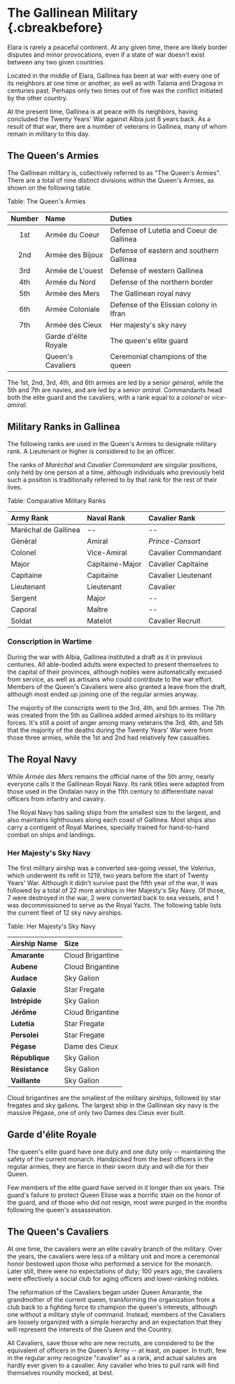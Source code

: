 # The Gallinean Military {.cbreakbefore}

Elara is rarely a peaceful continent. At any given time, there
are likely border disputes and minor provocations, even if a state
of war doesn't exist between any two given countries.

Located in the middle of Elara, Gallinea has been at war with every
one of its neighbors at one time or another, as well as with Talania
and Dragosa in centuries past. Perhaps only two times out of five was
the conflict initiated by the other country.

At the present time, Gallinea is at peace with its neighbors, having
concluded the Twenty Years' War against Albia just 8 years back. As a
result of that war, there are a number of veterans in Gallinea, many
of whom remain in military to this day.


## The Queen's Armies

The Gallinean military is, collectively referred to as "The Queen's Armies". There are
a total of nine distinct divisions within the Queen's Armies, as shown on the following
table.

Table: The Queen's Armies

| Number | Name                        | Duties                                   |
| :----: | :-------------------------- | :--------------------------------------- |
| 1st    | Armée du Coeur              | Defense of Lutetia and Coeur de Gallinea |
| 2nd    | Armée des Bijoux            | Defense of eastern and southern Gallinea |
| 3rd    | Armée de L'ouest            | Defense of western Gallinea              |
| 4th    | Armée du Nord               | Defense of the northern border           |
| 5th    | Armée des Mers              | The Gallinean royal navy                 |
| 6th    | Armée Coloniale             | Defense of the Elissian colony in Ifran  |
| 7th    | Armée des Cieux             | Her majesty's sky navy                   |
|        | Garde d'élite Royale        | The queen's elite guard                  |
|        | Queen's Cavaliers           | Ceremonial champions of the queen        |

The 1st, 2nd, 3rd, 4th, and 6th armies are led by a senior *général*, while the 5th and
7th are navies, and are led by a senior *amiral*. Commandants head both the elite guard
and the cavaliers, with a rank equal to a *colonel* or *vice-amiral*.

## Military Ranks in Gallinea

The following ranks are used in the Queen's Armies to designate
military rank. A Lieutenant or higher is considered to be an officer.

The ranks of *Maréchal* and *Cavalier Commandant* are singular positions,
only held by one person at a time, although individuals who previously
held such a position is traditionally referred to by that rank for the
rest of their lives.

Table: Comparative Military Ranks

| Army Rank             | Naval Rank      | Cavalier Rank       | 
| :-------------------- | :-------------- | :------------------ |
| Maréchal de Gallinea  | --              | --                  |
| Général               | Amiral          | *Prince-Consort*    |
| Colonel               | Vice-Amiral     | Cavalier Commandant |
| Major                 | Capitaine-Major | Cavalier Capitaine  |
| Capitaine             | Capitaine       | Cavalier Lieutenant |
| Lieutenant            | Lieutenant      | Cavalier            |
| Sergent               | Major           | --                  |
| Caporal               | Maître          | --                  |
| Soldat                | Matelot         | Cavalier Recruit    |

### Conscription in Wartime

During the war with Albia, Gallinea instituted a draft as it in previous centuries. All
able-bodied adults were expected to present themselves to the capital of their provinces,
although nobles were automatically excused from service, as well as artisans who could
contribute to the war effort. Members of the Queen's Cavaliers were also granted a leave
from the draft, although most ended up joining one of the regular armies anyway.

The majority of the conscripts went to the 3rd, 4th, and 5th armies. The 7th was
created from the 5th as Gallinea added armed airships to its military forces. It's
still a point of anger among many veterans the 3rd, 4th, and 5th
that the majority of the deaths during the Twenty Years' War were from those three
armies, while the 1st and 2nd had relatively few casualties.

## The Royal Navy

While *Armée des Mers* remains the official name of the 5th army, nearly everyone 
calls it the Gallinean Royal Navy. Its rank titles were adapted from those used in 
the Ondalan navy in the 11th century to differentiate naval officers from infantry
and cavalry.

The Royal Navy has sailing ships from the smallest size to the largest, and also maintains
lighthouses along each coast of Gallinea. Most ships also carry a contigent of Royal
Marines, specially trained for hand-to-hand combat on ships and landings.

### Her Majesty's Sky Navy

The first military airship was a converted sea-going vessel, the *Valerius*, which
underwent its refit in 1219, two years before the start of Twenty Years' War. Although
it didn't survive past the fifth year of the war, it was followed by a total of 22 more
airships in Her Majesty's Sky Navy. Of those, 7 were destroyed in the war, 2 were 
converted back to sea vessels, and 1 was decommissioned to serve as the Royal Yacht.
The following table lists the current fleet of 12 sky navy airships.

Table: Her Majesty's Sky Navy

| Airship Name     | Size                |
| :--------------- | :------------------ |
| **Amarante**     | Cloud Brigantine    |
| **Aubene**       | Cloud Brigantine    |
| **Audace**       | Sky Galion          |
| **Galaxie**      | Star Fregate        |
| **Intrépide**    | Sky Galion          |
| **Jérôme**       | Cloud Brigantine    |
| **Lutetia**      | Star Fregate        |
| **Persolei**     | Star Fregate        |
| **Pégase**       | Dame des Cieux      |
| **République**   | Sky Galion          |
| **Résistance**   | Sky Galion          |
| **Vaillante**    | Sky Galion          |

Cloud brigantines are the smallest of the military airships, followed by star fregates and
sky galions. The largest ship in the Gallinean sky navy is the massive Pégase, one of only
two Dames des Cieux ever built.

## Garde d'élite Royale

The queen's elite guard have one duty and one duty only -- maintaining the safety of the
current monarch. Handpicked from the best officers in the regular armies, they are fierce
in their sworn duty and will die for their Queen.

Few members of the elite guard have served in it longer than six years. The guard's failure
to protect Queen Elisse was a horrific stain on the honor of the guard, and of those who
did not resign, most were purged in the months following the queen's assassination.

## The Queen's Cavaliers

At one time, the cavaliers were an elite cavalry branch of the military. Over the years,
the cavaliers were less of a military unit and more a ceremonial honor bestowed upon those
who performed a service for the monarch. Later still, there were no expectations of 
duty; 100 years ago, the cavaliers were effectively a social club for aging officers and
lower-ranking nobles.

The reformation of the Cavaliers began under Queen Amarante, the grandmother of the current
queen, transforming the organization from a club back to a fighting force to champion the
queen's interests, although one without a military style of command. Instead, members of the
Cavaliers are loosely organized with a simple hierarchy and an expectation that they will
represent the interests of the Queen and the Country.

All Cavaliers, save those who are new recruits, are considered to be the equivalent of 
officers in the Queen's Army -- at least, on paper. In truth, few in the regular army recognize
"cavalier" as a rank, and actual salutes are hardly ever given to a cavalier. Any cavalier who
tries to pull rank will find themselves roundly mocked, at best.

